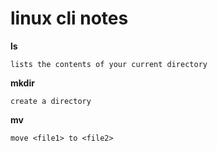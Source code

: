 # linux cli notes

**ls**

    lists the contents of your current directory

**mkdir**

    create a directory

**mv <file1> <file2>**
  
    move <file1> to <file2>



